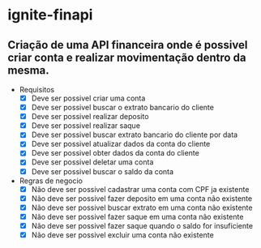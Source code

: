 # ignite-finapi

## Criação de uma API financeira onde é possivel criar conta e realizar movimentação dentro da mesma.

- Requisitos
    - [x]  Deve ser possivel criar uma conta
    - [x]  Deve ser possivel buscar o extrato bancario do cliente
    - [x]  Deve ser possivel realizar deposito
    - [x]  Deve ser possivel realizar saque
    - [x]  Deve ser possivel buscar extrato bancario do cliente por data
    - [x]  Deve ser possivel atualizar dados da conta do cliente
    - [x]  Deve ser possivel obter dados da conta do cliente
    - [x]  Deve ser possivel deletar uma conta
    - [x]  Deve ser possivel buscar o saldo da conta
- Regras de negocio
    - [x]  Não deve ser possivel cadastrar uma conta com CPF ja existente
    - [x]  Não deve ser possivel fazer deposito em uma conta não existente
    - [x]  Não deve ser possivel buscar extrato em uma conta não existente
    - [x]  Não deve ser possivel fazer saque em uma conta não existente
    - [x]  Não deve ser possivel fazer saque quando o saldo for insuficiente
    - [x]  Não deve ser possivel excluir uma conta não existente
